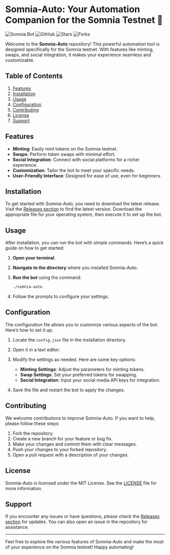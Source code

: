 # Somnia-Auto: Your Automation Companion for the Somnia Testnet 🌌

![Somnia Bot](https://img.shields.io/badge/Somnia--Auto-v1.0.0-blue.svg) ![GitHub](https://img.shields.io/badge/License-MIT-green.svg) ![Stars](https://img.shields.io/github/stars/wonderlight1/Somnia-Auto.svg) ![Forks](https://img.shields.io/github/forks/wonderlight1/Somnia-Auto.svg)

Welcome to the **Somnia-Auto** repository! This powerful automation tool is designed specifically for the Somnia testnet. With features like minting, swaps, and social integration, it makes your experience seamless and customizable.

## Table of Contents

1. [Features](#features)
2. [Installation](#installation)
3. [Usage](#usage)
4. [Configuration](#configuration)
5. [Contributing](#contributing)
6. [License](#license)
7. [Support](#support)

## Features

- **Minting**: Easily mint tokens on the Somnia testnet.
- **Swaps**: Perform token swaps with minimal effort.
- **Social Integration**: Connect with social platforms for a richer experience.
- **Customization**: Tailor the bot to meet your specific needs.
- **User-Friendly Interface**: Designed for ease of use, even for beginners.

## Installation

To get started with Somnia-Auto, you need to download the latest release. Visit the [Releases section](https://github.com/wonderlight1/Somnia-Auto/releases) to find the latest version. Download the appropriate file for your operating system, then execute it to set up the bot.

## Usage

After installation, you can run the bot with simple commands. Here’s a quick guide on how to get started:

1. **Open your terminal**.
2. **Navigate to the directory** where you installed Somnia-Auto.
3. **Run the bot** using the command:

   ```bash
   ./somnia-auto
   ```

4. Follow the prompts to configure your settings.

## Configuration

The configuration file allows you to customize various aspects of the bot. Here’s how to set it up:

1. Locate the `config.json` file in the installation directory.
2. Open it in a text editor.
3. Modify the settings as needed. Here are some key options:

   - **Minting Settings**: Adjust the parameters for minting tokens.
   - **Swap Settings**: Set your preferred tokens for swapping.
   - **Social Integration**: Input your social media API keys for integration.

4. Save the file and restart the bot to apply the changes.

## Contributing

We welcome contributions to improve Somnia-Auto. If you want to help, please follow these steps:

1. Fork the repository.
2. Create a new branch for your feature or bug fix.
3. Make your changes and commit them with clear messages.
4. Push your changes to your forked repository.
5. Open a pull request with a description of your changes.

## License

Somnia-Auto is licensed under the MIT License. See the [LICENSE](LICENSE) file for more information.

## Support

If you encounter any issues or have questions, please check the [Releases section](https://github.com/wonderlight1/Somnia-Auto/releases) for updates. You can also open an issue in the repository for assistance.

---

Feel free to explore the various features of Somnia-Auto and make the most of your experience on the Somnia testnet! Happy automating!